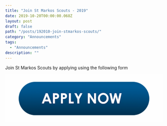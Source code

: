 ```yaml
---
title: "Join St Markos Scouts - 2019"
date: 2019-10-20T00:00:00.068Z
layout: post
draft: false
path: "/posts/192010-join-stmarkos-scouts/"
category: "Announcements"
tags:
  - "Announcements"
description: ""
---
```



Join St Markos Scouts by applying using the following form

[![Apply Now](apply_button.png)](https://forms.gle/Sotdh2zvJRCs6m5h9)